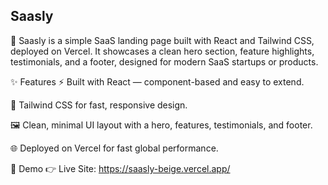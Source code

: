 ## Saasly

🚀 Saasly is a simple SaaS landing page built with React and Tailwind CSS, deployed on Vercel. It showcases a clean hero section, feature highlights, testimonials, and a footer, designed for modern SaaS startups or products.

✨ Features
⚡ Built with React — component-based and easy to extend.

🎨 Tailwind CSS for fast, responsive design.

🖼️ Clean, minimal UI layout with a hero, features, testimonials, and footer.

🌐 Deployed on Vercel for fast global performance.

🚀 Demo
👉 Live Site: https://saasly-beige.vercel.app/
